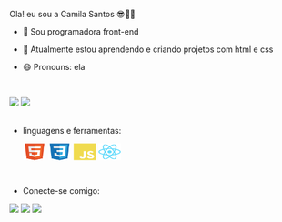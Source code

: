 Ola! eu sou a Camila Santos :sunglasses:👩‍💻



- 🔭 Sou programadora front-end
- 🌱 Atualmente estou aprendendo e criando projetos com html e css
- 😄 Pronouns: ela

  <br>
  
 <div> 
  <img src="https://github-readme-stats.vercel.app/api?username=Cahju&show_icons=true&theme=transparent" />
  <img src="https://github-readme-stats.vercel.app/api/top-langs/?username=Cahju&hide_progress=true&theme=transparent"/>
</div>


<div style="display: inline_block"><br>

- linguagens e ferramentas:
 
  <img align="center" alt="Mila-HTML" height="30" width="40" src="https://raw.githubusercontent.com/devicons/devicon/master/icons/html5/html5-original.svg">
  <img align="center" alt="Mila-CSS" height="30" width="40" src="https://raw.githubusercontent.com/devicons/devicon/master/icons/css3/css3-original.svg">
  <img align="center" alt="Mila-Js" height="30" width="40" src="https://raw.githubusercontent.com/devicons/devicon/master/icons/javascript/javascript-plain.svg">  
  <img align="center" alt="Mila-React" height="30" width="40" src="https://raw.githubusercontent.com/devicons/devicon/master/icons/react/react-original.svg">
</div>


<div><br>  

 - Conecte-se comigo:
   
 <a href="https://www.instagram.com/camil.santana_" target="_blank"><img src="https://img.shields.io/badge/-Instagram-%23E4405F?style=for-the-badge&logo=instagram&logoColor=white" target="_blank"></a>
  <a href ="mailto:camylla.ss21@gmail.com"><img src="https://img.shields.io/badge/-Gmail-%23333?style=for-the-badge&logo=gmail&logoColor=white" target="_blank"></a>
  <a href="https://www.linkedin.com/in/camila-santana-rodrigues-8317961b6/" target="_blank"><img src="https://img.shields.io/badge/-LinkedIn-%230077B5?style=for-the-badge&logo=linkedin&logoColor=white" target="_blank"></a>   
</div>









